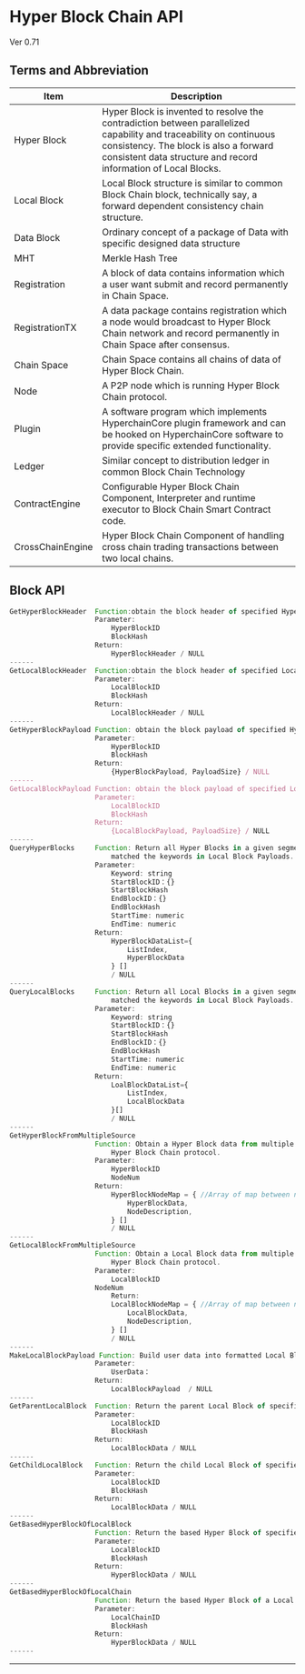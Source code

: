 # Hyper Block Chain API
Ver 0.71


## Terms and Abbreviation
|Item	|Description  |
|-----|-------------|
|Hyper Block  	|Hyper Block is invented to resolve the contradiction between parallelized capability and traceability on continuous consistency. The block is also a forward consistent data structure and record information of Local Blocks.
|Local Block	|Local Block structure is similar to common Block Chain block, technically say, a forward dependent consistency chain structure.
|Data Block	|Ordinary concept of a package of Data with specific designed data structure
|MHT	|Merkle Hash Tree
|Registration	|A block of data contains information which a user want submit and record permanently in Chain Space.
|RegistrationTX 	|A data package contains registration which a node would broadcast to Hyper Block Chain network and record permanently in Chain Space after consensus.
|Chain Space	|Chain Space contains all chains of data of Hyper Block Chain.
|Node	|A P2P node which is running Hyper Block Chain protocol.
|Plugin	|A software program which implements HyperchainCore plugin framework and can be hooked on HyperchainCore software to provide specific extended functionality. 
|Ledger	|Similar concept to distribution ledger in common Block Chain Technology
|ContractEngine	|Configurable Hyper Block Chain Component, Interpreter and runtime executor to Block Chain Smart Contract code.
|CrossChainEngine |Hyper Block Chain Component of handling cross chain trading transactions between two local chains.


## Block API
```js
GetHyperBlockHeader  Function:obtain the block header of specified Hyper Block.
                     Parameter:
                         HyperBlockID
                         BlockHash
                     Return:
                         HyperBlockHeader / NULL 
------
GetLocalBlockHeader  Function:obtain the block header of specified Local Block.
                     Parameter:
                         LocalBlockID
                         BlockHash
                     Return:
                         LocalBlockHeader / NULL
------
GetHyperBlockPayload Function: obtain the block payload of specified Hyper Block
                     Parameter:
                         HyperBlockID 
                         BlockHash 
                     Return:
                         {HyperBlockPayload, PayloadSize} / NULL
------
GetLocalBlockPayload Function: obtain the block payload of specified Local Block
                     Parameter:
                         LocalBlockID 
                         BlockHash
                     Return:
                         {LocalBlockPayload, PayloadSize} / NULL
------
QueryHyperBlocks     Function: Return all Hyper Blocks in a given segment of the Chain Space and 
                         matched the keywords in Local Block Payloads.
                     Parameter:
                         Keyword: string 
                         StartBlockID：{}
                         StartBlockHash 
                         EndBlockID：{} 
                         EndBlockHash 
                         StartTime: numeric
                         EndTime: numeric 
                     Return:
                         HyperBlockDataList={
                             ListIndex,
                             HyperBlockData
                         } []
                         / NULL
------
QueryLocalBlocks     Function: Return all Local Blocks in a given segment of the Chain Space and 
                         matched the keywords in Local Block Payloads.
                     Parameter:
                         Keyword: string 
                         StartBlockID：{}
                         StartBlockHash 
                         EndBlockID：{} 
                         EndBlockHash 
                         StartTime: numeric
                         EndTime: numeric 
                     Return:
                         LoalBlockDataList={
                             ListIndex,
                             LocalBlockData
                         }[]
                         / NULL
------
GetHyperBlockFromMultipleSource 
                     Function: Obtain a Hyper Block data from multiple nodes supporting
                         Hyper Block Chain protocol.
                     Parameter:
                         HyperBlockID 
                         NodeNum 
                     Return:
                         HyperBlockNodeMap = { //Array of map between node and Block
                             HyperBlockData,
                             NodeDescription,
                         } []
                         / NULL
------
GetLocalBlockFromMultipleSource
                     Function: Obtain a Local Block data from multiple nodes supporting
                         Hyper Block Chain protocol.
                     Parameter:
                         LocalBlockID 
                     NodeNum
                         Return:
                         LocalBlockNodeMap = { //Array of map between node and Block
                             LocalBlockData,
                             NodeDescription,
                         } []
                         / NULL
------
MakeLocalBlockPayload Function:	Build user data into formatted Local Block playload.
                     Parameter:
                         UserData： 
                     Return:
                         LocalBlockPayload  / NULL
------
GetParentLocalBlock  Function: Return the parent Local Block of specified Local Block
                     Parameter:
                         LocalBlockID 
                         BlockHash 
                     Return:
                         LocalBlockData / NULL
------
GetChildLocalBlock   Function: Return the child Local Block of specified Local Block
                     Parameter:
                         LocalBlockID 
                         BlockHash 
                     Return:
                         LocalBlockData / NULL
------
GetBasedHyperBlockOfLocalBlock
                     Function: Return the based Hyper Block of specified Local Block 
                     Parameter:
                         LocalBlockID 
                         BlockHash 
                     Return:
                         HyperBlockData / NULL
------
GetBasedHyperBlockOfLocalChain 
                     Function: Return the based Hyper Block of a Local Chain
                     Parameter:
                         LocalChainID 
                         BlockHash 
                     Return:
                         HyperBlockData / NULL
------
```
---

